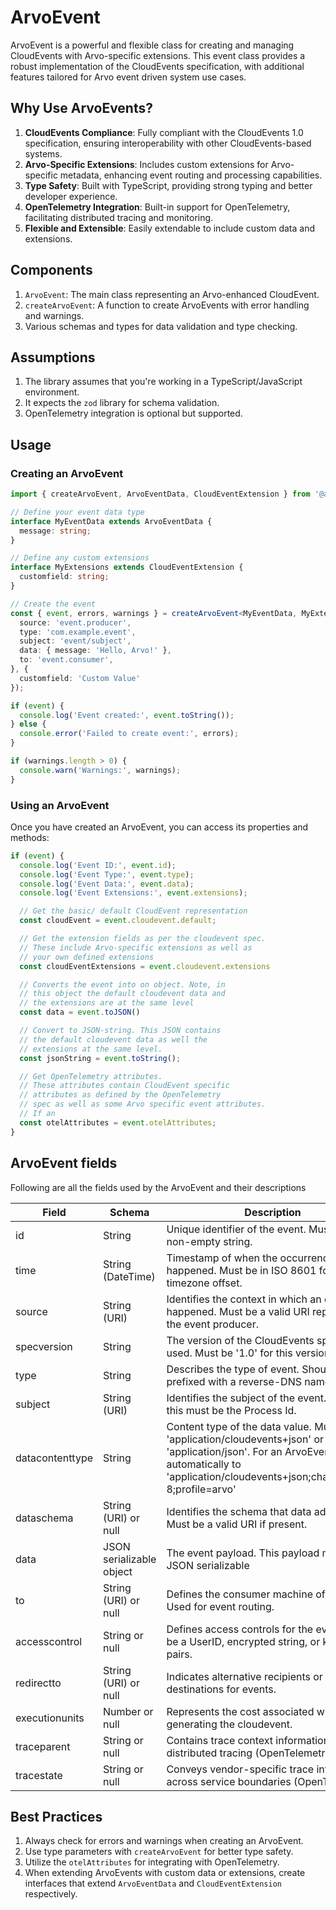 # ArvoEvent

ArvoEvent is a powerful and flexible class for creating and managing CloudEvents with Arvo-specific extensions. This event class provides a robust implementation of the CloudEvents specification, with additional features tailored for Arvo event driven system use cases.

## Why Use ArvoEvents?

1. **CloudEvents Compliance**: Fully compliant with the CloudEvents 1.0 specification, ensuring interoperability with other CloudEvents-based systems.
2. **Arvo-Specific Extensions**: Includes custom extensions for Arvo-specific metadata, enhancing event routing and processing capabilities.
3. **Type Safety**: Built with TypeScript, providing strong typing and better developer experience.
4. **OpenTelemetry Integration**: Built-in support for OpenTelemetry, facilitating distributed tracing and monitoring.
5. **Flexible and Extensible**: Easily extendable to include custom data and extensions.

## Components

1. `ArvoEvent`: The main class representing an Arvo-enhanced CloudEvent.
2. `createArvoEvent`: A function to create ArvoEvents with error handling and warnings.
3. Various schemas and types for data validation and type checking.

## Assumptions

1. The library assumes that you're working in a TypeScript/JavaScript environment.
2. It expects the `zod` library for schema validation.
3. OpenTelemetry integration is optional but supported.

## Usage

### Creating an ArvoEvent

```typescript
import { createArvoEvent, ArvoEventData, CloudEventExtension } from '@arvo/core';

// Define your event data type
interface MyEventData extends ArvoEventData {
  message: string;
}

// Define any custom extensions
interface MyExtensions extends CloudEventExtension {
  customfield: string;
}

// Create the event
const { event, errors, warnings } = createArvoEvent<MyEventData, MyExtensions>({
  source: 'event.producer',
  type: 'com.example.event',
  subject: 'event/subject',
  data: { message: 'Hello, Arvo!' },
  to: 'event.consumer',
}, {
  customfield: 'Custom Value'
});

if (event) {
  console.log('Event created:', event.toString());
} else {
  console.error('Failed to create event:', errors);
}

if (warnings.length > 0) {
  console.warn('Warnings:', warnings);
}
```

### Using an ArvoEvent

Once you have created an ArvoEvent, you can access its properties and methods:

```typescript
if (event) {
  console.log('Event ID:', event.id);
  console.log('Event Type:', event.type);
  console.log('Event Data:', event.data);
  console.log('Event Extensions:', event.extensions);

  // Get the basic/ default CloudEvent representation
  const cloudEvent = event.cloudevent.default;

  // Get the extension fields as per the cloudevent spec.
  // These include Arvo-specific extensions as well as
  // your own defined extensions
  const cloudEventExtensions = event.cloudevent.extensions

  // Converts the event into on object. Note, in 
  // this object the default cloudevent data and 
  // the extensions are at the same level
  const data = event.toJSON()

  // Convert to JSON-string. This JSON contains
  // the default cloudevent data as well the
  // extensions at the same level.
  const jsonString = event.toString();

  // Get OpenTelemetry attributes.
  // These attributes contain CloudEvent specific
  // attributes as defined by the OpenTelemetry
  // spec as well as some Arvo specific event attributes.
  // If an 
  const otelAttributes = event.otelAttributes;
}
```

## ArvoEvent fields

Following are all the fields used by the ArvoEvent and their descriptions

| Field | Schema | Description |
|-------|--------|-------------|
| id | String | Unique identifier of the event. Must be a non-empty string. |
| time | String (DateTime) | Timestamp of when the occurrence happened. Must be in ISO 8601 format with timezone offset. |
| source | String (URI) | Identifies the context in which an event happened. Must be a valid URI representing the event producer. |
| specversion | String | The version of the CloudEvents specification used. Must be '1.0' for this version. |
| type | String | Describes the type of event. Should be prefixed with a reverse-DNS name. |
| subject | String (URI) | Identifies the subject of the event. For Arvo, this must be the Process Id. |
| datacontenttype | String | Content type of the data value. Must include 'application/cloudevents+json' or 'application/json'. For an ArvoEvent, it is set automatically to 'application/cloudevents+json;charset=UTF-8;profile=arvo' |
| dataschema | String (URI) or null | Identifies the schema that data adheres to. Must be a valid URI if present. |
| data | JSON serializable object | The event payload. This payload must be JSON serializable |
| to | String (URI) or null | Defines the consumer machine of the event. Used for event routing. |
| accesscontrol | String or null | Defines access controls for the event. Can be a UserID, encrypted string, or key-value pairs. |
| redirectto | String (URI) or null | Indicates alternative recipients or destinations for events. |
| executionunits | Number or null | Represents the cost associated with generating the cloudevent. |
| traceparent | String or null | Contains trace context information for distributed tracing (OpenTelemetry). |
| tracestate | String or null | Conveys vendor-specific trace information across service boundaries (OpenTelemetry). |

## Best Practices

1. Always check for errors and warnings when creating an ArvoEvent.
2. Use type parameters with `createArvoEvent` for better type safety.
3. Utilize the `otelAttributes` for integrating with OpenTelemetry.
4. When extending ArvoEvents with custom data or extensions, create interfaces that extend `ArvoEventData` and `CloudEventExtension` respectively.













